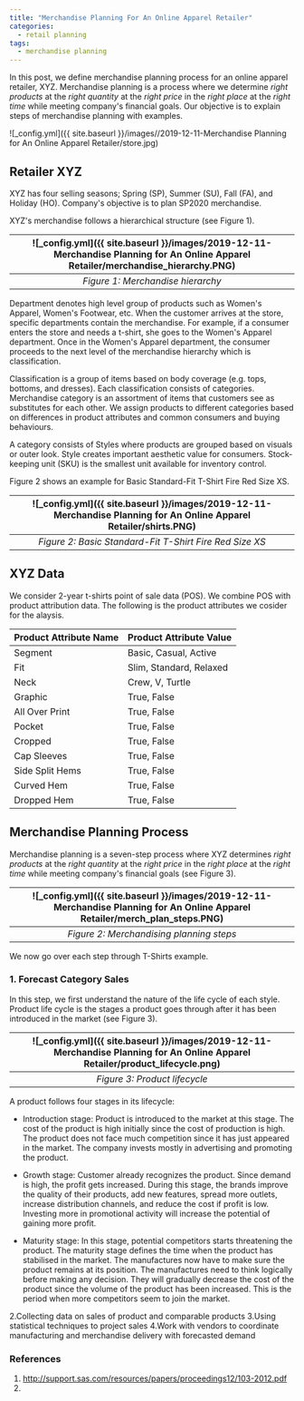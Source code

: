 ```yaml
---
title: "Merchandise Planning For An Online Apparel Retailer"
categories:
  - retail planning
tags:
  - merchandise planning
--- 
```


In this post, we define merchandise planning process for an online apparel retailer, XYZ. 
Merchandise planning is a process where we determine *right products*
at the *right quantity* at the *right price* in the *right place* 
at the *right time* while meeting company's financial goals. 
Our objective is to explain steps of merchandise planning with examples.

![_config.yml]({{ site.baseurl }}/images//2019-12-11-Merchandise Planning for An Online Apparel Retailer/store.jpg)

## Retailer XYZ

XYZ has four selling seasons; 
Spring (SP), Summer (SU), Fall (FA), and Holiday (HO). Company's objective is to plan 
SP2020 merchandise.

XYZ's merchandise follows a hierarchical structure (see Figure 1). 

| ![_config.yml]({{ site.baseurl }}/images/2019-12-11-Merchandise Planning for An Online Apparel Retailer/merchandise_hierarchy.PNG) |
|:--:|
| *Figure 1: Merchandise hierarchy* |

Department denotes high level group of products 
such as Women's Apparel, Women's Footwear, etc. 
When the customer arrives at the store, specific departments contain the merchandise. 
For example, if a consumer enters the store and needs a t-shirt, 
she goes to the Women's Apparel department. 
Once in the Women's Apparel department, 
the consumer proceeds to the next level of the merchandise hierarchy which is classification. 

Classification is a group of items based on body coverage (e.g. tops, bottoms, and dresses). 
Each classification
consists of categories. Merchandise category
is an assortment of items that customers see as substitutes for each other. 
We assign products to different categories based on differences in product attributes
and common consumers and buying behaviours. 

A category consists of Styles where products are grouped based on 
visuals or outer look. Style creates important aesthetic value for consumers.
Stock-keeping unit (SKU) is the smallest unit available for inventory control. 

Figure 2 shows an example for Basic Standard-Fit T-Shirt Fire Red Size XS. 

| ![_config.yml]({{ site.baseurl }}/images/2019-12-11-Merchandise Planning for An Online Apparel Retailer/shirts.PNG) |
|:--:|
| *Figure 2: Basic Standard-Fit T-Shirt Fire Red Size XS* |

## XYZ Data

We consider 2-year t-shirts point of sale data (POS). We combine POS with product attribution data. 
The following is the product attributes we cosider for the alaysis. 

| Product Attribute Name | Product Attribute Value |
| ---------------------- | ------------------------|
| Segment | Basic, Casual,  Active |
| Fit | Slim, Standard, Relaxed |
| Neck | Crew, V, Turtle |
| Graphic | True, False |
| All Over Print | True, False |
| Pocket | True, False |
| Cropped | True, False |
| Cap Sleeves | True, False |
| Side Split Hems | True, False |
| Curved Hem | True, False |
| Dropped Hem | True, False |





 
## Merchandise Planning Process

Merchandise planning is a seven-step process where XYZ determines *right products*
at the *right quantity* at the *right price* in the *right place* 
at the *right time* while meeting company's financial goals (see Figure 3). 

| ![_config.yml]({{ site.baseurl }}/images/2019-12-11-Merchandise Planning for An Online Apparel Retailer/merch_plan_steps.PNG) |
|:--:|
| *Figure 2: Merchandising planning steps* |

We now go over each step through T-Shirts example.

### 1. Forecast Category Sales

In this step, we first understand the nature of the life cycle of each style. 
Product life cycle is the stages a product goes through after it has been introduced in the market (see Figure 3). 

| ![_config.yml]({{ site.baseurl }}/images/2019-12-11-Merchandise Planning for An Online Apparel Retailer/product_lifecycle.png) |
|:--:|
| *Figure 3: Product lifecycle* |

A product follows four stages in its lifecycle:

- Introduction stage: Product is introduced to the market at this stage. 
The cost of the product is high initially since the cost of production is high. 
The product does not face much competition since it has just appeared in the market. 
The company invests mostly in advertising and promoting the product.

- Growth stage: Customer already recognizes the product. Since demand is high, the profit gets increased. 
During this stage, the brands improve the quality of their products, 
add new features, spread more outlets, increase distribution channels, 
and reduce the cost if profit is low. Investing more in promotional 
activity will increase the potential of gaining more profit.

- Maturity stage: In this stage, potential competitors starts threatening the product. The maturity stage defines the time when the product has stabilised in the market. The manufactures now have to make sure the product remains at its position. The manufactures need to think logically before making any decision. They will gradually decrease the cost of the product since the volume of the product has been increased. This is the period when more competitors seem to join the market.






2.Collecting data on sales of product and comparable products
3.Using statistical techniques to project sales
4.Work with vendors to coordinate manufacturing and merchandise delivery with forecasted demand






### References
1. http://support.sas.com/resources/papers/proceedings12/103-2012.pdf
2. 
